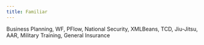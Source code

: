 ```yaml
---
title: Familiar
---
```


Business Planning, WF, PFlow, National Security, XMLBeans, TCD, Jiu-Jitsu, AAR, Military Training, General Insurance
